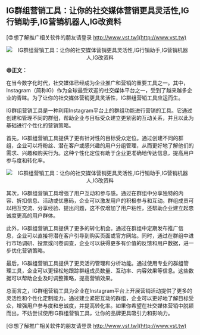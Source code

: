 ## **IG群组营销工具：让你的社交媒体营销更具灵活性,IG行销助手,IG营销机器人,IG改资料**

[😍想了解推广相关软件的朋友请登录 http://www.vst.tw](http://www.vst.tw)

 <center><img src="https://vst.tw/MP4/tuiguang/png/4.png" alt="IG群组营销工具：让你的社交媒体营销更具灵活性,IG行销助手,IG营销机器人,IG改资料"></center>

**😄正文：**

在当今数字化时代，社交媒体已经成为企业推广和营销的重要工具之一。其中，Instagram（简称IG）作为全球最受欢迎的社交媒体平台之一，受到了越来越多企业的青睐。为了让你的社交媒体营销更具灵活性，IG群组营销工具应运而生。

IG群组营销工具是一种利用Instagram平台上的群组功能进行营销的工具。它通过创建和管理不同的群组，帮助企业与目标受众建立更紧密的互动关系，并且以此为基础进行个性化的营销策略。

首先，IG群组营销工具提供了更有针对性的目标受众定位。通过创建不同的群组，企业可以将粉丝、潜在客户或感兴趣的用户分组管理，从而更好地了解他们的需求、兴趣和购买行为。这种个性化定位有助于企业更准确地传达信息，提高用户参与度和转化率。

 <center><img src="https://vst.tw/MP4/tuiguang/png/0.png" alt="IG群组营销工具：让你的社交媒体营销更具灵活性,IG行销助手,IG营销机器人,IG改资料"></center>

其次，IG群组营销工具增强了用户互动和参与感。通过在群组中分享独特的内容、折扣信息、活动或优惠码，企业可以激发用户的积极参与和互动。群组成员可以相互交流、分享经验、提出问题，这不仅增加了用户粘性，还帮助企业建立起忠诚度更高的用户群体。

此外，IG群组营销工具提供了更多的转化机会。通过在群组中定期发布推广信息，企业可以直接将潜在客户引导到购买页面或官方网站。同时，通过在群组中进行市场调研、投票或问卷调查，企业可以获得更多有价值的反馈和用户数据，进一步优化营销策略。

最后，IG群组营销工具提供了更灵活的管理和分析功能。通过使用专业的群组管理工具，企业可以更轻松地跟踪群组成员数量、互动率、内容效果等信息。这些数据可以帮助企业及时调整策略，提高营销效果。

总而言之，IG群组营销工具为企业在Instagram平台上开展营销活动提供了更多的灵活性和个性化定制能力。通过建立紧密互动的群组，企业可以更好地了解目标受众，增强用户参与度和忠诚度，并提高转化率。如果你希望在社交媒体营销中脱颖而出，不妨尝试使用IG群组营销工具，让你的品牌更具吸引力和影响力。

[😍想了解推广相关软件的朋友请登录 http://www.vst.tw](http://www.vst.tw)



